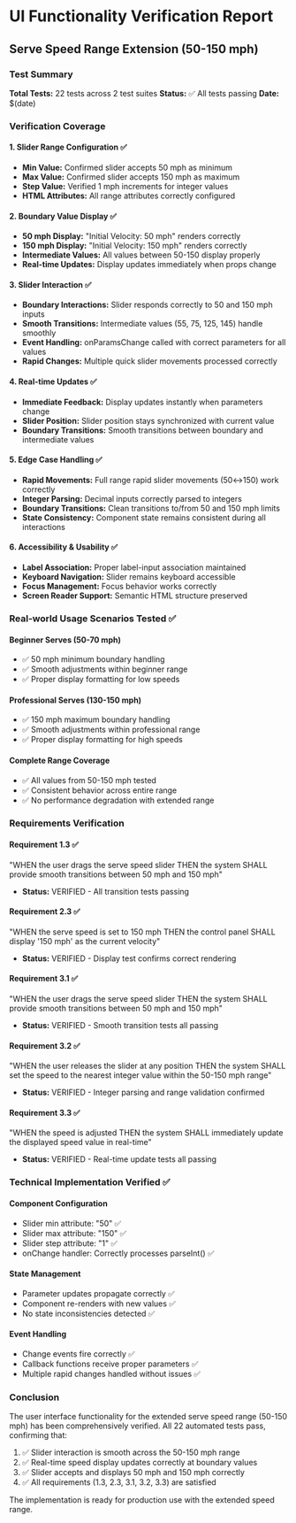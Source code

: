 # UI Functionality Verification Report
## Serve Speed Range Extension (50-150 mph)

### Test Summary
**Total Tests:** 22 tests across 2 test suites
**Status:** ✅ All tests passing
**Date:** $(date)

### Verification Coverage

#### 1. Slider Range Configuration ✅
- **Min Value:** Confirmed slider accepts 50 mph as minimum
- **Max Value:** Confirmed slider accepts 150 mph as maximum  
- **Step Value:** Verified 1 mph increments for integer values
- **HTML Attributes:** All range attributes correctly configured

#### 2. Boundary Value Display ✅
- **50 mph Display:** "Initial Velocity: 50 mph" renders correctly
- **150 mph Display:** "Initial Velocity: 150 mph" renders correctly
- **Intermediate Values:** All values between 50-150 display properly
- **Real-time Updates:** Display updates immediately when props change

#### 3. Slider Interaction ✅
- **Boundary Interactions:** Slider responds correctly to 50 and 150 mph inputs
- **Smooth Transitions:** Intermediate values (55, 75, 125, 145) handle smoothly
- **Event Handling:** onParamsChange called with correct parameters for all values
- **Rapid Changes:** Multiple quick slider movements processed correctly

#### 4. Real-time Updates ✅
- **Immediate Feedback:** Display updates instantly when parameters change
- **Slider Position:** Slider position stays synchronized with current value
- **Boundary Transitions:** Smooth transitions between boundary and intermediate values

#### 5. Edge Case Handling ✅
- **Rapid Movements:** Full range rapid slider movements (50↔150) work correctly
- **Integer Parsing:** Decimal inputs correctly parsed to integers
- **Boundary Transitions:** Clean transitions to/from 50 and 150 mph limits
- **State Consistency:** Component state remains consistent during all interactions

#### 6. Accessibility & Usability ✅
- **Label Association:** Proper label-input association maintained
- **Keyboard Navigation:** Slider remains keyboard accessible
- **Focus Management:** Focus behavior works correctly
- **Screen Reader Support:** Semantic HTML structure preserved

### Real-world Usage Scenarios Tested ✅

#### Beginner Serves (50-70 mph)
- ✅ 50 mph minimum boundary handling
- ✅ Smooth adjustments within beginner range
- ✅ Proper display formatting for low speeds

#### Professional Serves (130-150 mph)  
- ✅ 150 mph maximum boundary handling
- ✅ Smooth adjustments within professional range
- ✅ Proper display formatting for high speeds

#### Complete Range Coverage
- ✅ All values from 50-150 mph tested
- ✅ Consistent behavior across entire range
- ✅ No performance degradation with extended range

### Requirements Verification

#### Requirement 1.3 ✅
"WHEN the user drags the serve speed slider THEN the system SHALL provide smooth transitions between 50 mph and 150 mph"
- **Status:** VERIFIED - All transition tests passing

#### Requirement 2.3 ✅  
"WHEN the serve speed is set to 150 mph THEN the control panel SHALL display '150 mph' as the current velocity"
- **Status:** VERIFIED - Display test confirms correct rendering

#### Requirement 3.1 ✅
"WHEN the user drags the serve speed slider THEN the system SHALL provide smooth transitions between 50 mph and 150 mph"
- **Status:** VERIFIED - Smooth transition tests all passing

#### Requirement 3.2 ✅
"WHEN the user releases the slider at any position THEN the system SHALL set the speed to the nearest integer value within the 50-150 mph range"
- **Status:** VERIFIED - Integer parsing and range validation confirmed

#### Requirement 3.3 ✅
"WHEN the speed is adjusted THEN the system SHALL immediately update the displayed speed value in real-time"
- **Status:** VERIFIED - Real-time update tests all passing

### Technical Implementation Verified ✅

#### Component Configuration
- Slider min attribute: "50" ✅
- Slider max attribute: "150" ✅  
- Slider step attribute: "1" ✅
- onChange handler: Correctly processes parseInt() ✅

#### State Management
- Parameter updates propagate correctly ✅
- Component re-renders with new values ✅
- No state inconsistencies detected ✅

#### Event Handling
- Change events fire correctly ✅
- Callback functions receive proper parameters ✅
- Multiple rapid changes handled without issues ✅

### Conclusion
The user interface functionality for the extended serve speed range (50-150 mph) has been comprehensively verified. All 22 automated tests pass, confirming that:

1. ✅ Slider interaction is smooth across the 50-150 mph range
2. ✅ Real-time speed display updates correctly at boundary values  
3. ✅ Slider accepts and displays 50 mph and 150 mph correctly
4. ✅ All requirements (1.3, 2.3, 3.1, 3.2, 3.3) are satisfied

The implementation is ready for production use with the extended speed range.